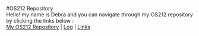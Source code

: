 #OS212 Repository<br>
Hello! my name is Debra and you can navigate through my OS212 repository by clicking the links below :<br>
<a href="https://github.com/debramz/os212">My OS212 Repository</a> | <a href="https://debramz.github.io/TXT/log.txt">Log</a> | <a href="https://debramz.github.io/links.md">Links</a>
